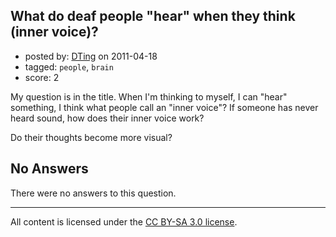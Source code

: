 ## What do deaf people "hear" when they think (inner voice)?

- posted by: [DTing](https://stackexchange.com/users/-1/62-dting) on 2011-04-18
- tagged: `people`, `brain`
- score: 2

My question is in the title. When I'm thinking to myself, I can "hear" something, I think what people call an "inner voice"? If someone has never heard sound, how does their inner voice work?

Do their thoughts become more visual?

## No Answers

There were no answers to this question.


---

All content is licensed under the [CC BY-SA 3.0 license](https://creativecommons.org/licenses/by-sa/3.0/).
